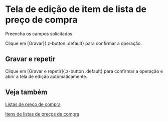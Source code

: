 # Tela de edição de item de lista de preço de compra

Preencha os campos solicitados.

Clique em [Gravar]{.z-button .default} para confirmar a operação.

## Gravar e repetir

Clique em [Gravar e repetir]{.z-button .default} para confirmar a operação e abrir a tela de edição automaticamente.

## Veja também

[Listas de preço de compra](priceList)

[Itens de listas de preços de compra](priceListItem)
